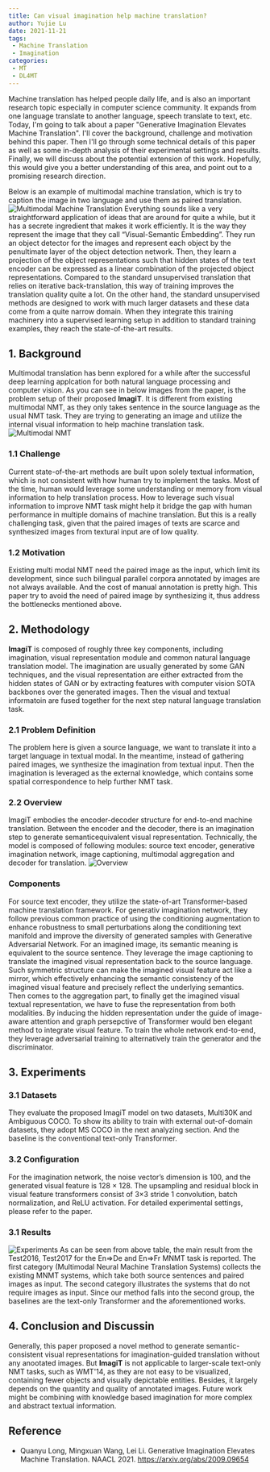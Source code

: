```yaml
---
title: Can visual imagination help machine translation?
author: Yujie Lu
date: 2021-11-21
tags:
 - Machine Translation
 - Imagination
categories:
 - MT
 - DL4MT
---
```



Machine translation has helped people daily life, and is also an important research topic especially in computer science community.
It expands from one language translate to another language, speech translate to text, etc.
Today, I'm going to talk about a paper "Generative Imagination Elevates Machine Translation". I'll cover the background, challenge and motivation behind this paper. Then I'll go through some technical details of this paper as well as some in-depth analysis of their experimental settings and results. Finally, we will discuss about the potential extension of this work. Hopefully, this would give you a better understanding of this area, and point out to a promising research direction.

<!-- more -->

Below is an example of multimodal machine translation, which is try to caption the image in two language and use them as paired translation.
 ![Multimodal Machine Translation](./images/translation.png)
Everything sounds like a very straightforward application of ideas that are around for quite a while, but it has a secrete ingredient that makes it work efficiently. It is the way they represent the image that they call “Visual-Semantic Embedding”. They run an object detector for the images and represent each object by the penultimate layer of the object detection network. Then, they learn a projection of the object representations such that hidden states of the text encoder can be expressed as a linear combination of the projected object representations.
Compared to the standard unsupervised translation that relies on iterative back-translation, this way of training improves the translation quality quite a lot. On the other hand, the standard unsupervised methods are designed to work with much larger datasets and these data come from a quite narrow domain. When they integrate this training machinery into a supervised learning setup in addition to standard training examples, they reach the state-of-the-art results.

## 1. Background
Multimodal translation has benn explored for a while after the successful deep learning applcation for both natural language processing and computer vision.
As you can see in below images from the paper, is the problem setup of their proposed **ImagiT**. It is different from existing multimodal NMT, as they only takes sentence in the source language as the usual NMT task. They are trying to generating an image and utilize the internal visual information to help machine translation task.
![Multimodal NMT](./images/MultimodalNMT.png)

### 1.1 Challenge
Current state-of-the-art methods are built upon solely textual information, which is not consistent with how human try to implement the tasks. Most of the time, human would leverage some understanding or memory from visual information to help translation process.
How to leverage such visual information to improve NMT task might help it bridge the gap with human performance in multiple domains of machine translation.
But this is a really challenging task, given that the paired images of texts are scarce and synthesized images from textural input are of low quality.

### 1.2 Motivation
Existing multi modal NMT need the paired image as the input, which limit its development, since such bilingual parallel corpora annotated by images are not always available.
And the cost of manual annotation is pretty high.
This paper try to avoid the need of paired image by synthesizing it, thus address the bottlenecks mentioned above.
## 2. Methodology
**ImagiT** is composed of roughly three key components, including imagination, visual representation module and common natural language translation model.
The imagination are usually generated by some GAN techniques, and the visual representation are either extracted from the hidden states of GAN or by extracting features with computer vision SOTA backbones over the generated images.
Then the visual and textual informatoin are fused together for the next step natural language translation task.
### 2.1 Problem Definition
The problem here is given a source language, we want to translate it into a target language in textual modal. In the meantime, instead of gathering paired images, we synthesize the imagination from textual input. Then the imagination is leveraged as the external knowledge, which contains some spatial correspondence to help further NMT task.
### 2.2 Overview
ImagiT embodies the encoder-decoder structure for end-to-end machine translation. Between the encoder and the decoder, there is an imagination step to generate semanticequivalent visual representation. Technically, the model is composed of following modules: source text encoder, generative imagination network, image captioning, multimodal aggregation and decoder for translation.
![Overview](./images/architecture.png)
### Components
For source text encoder, they utilize the state-of-art Transformer-based machine translation framework.
For generativ imagination network, they follow previous common practice of using the conditioning augmentation to enhance robustness to small perturbations along the conditioning text manifold and improve the diversity of generated samples with Generative Adversarial Network.
For an imagined image, its semantic meaning is equivalent to the source sentence. They leverage the image captioning to translate the imagined visual representation back to the source language. Such symmetric structure can make the imagined visual feature act like a mirror, which effectively enhancing the semantic consistency of the imagined visual feature and precisely reflect the underlying semantics.
Then comes to the aggregation part, to finally get the imagined visual textual representation, we have to fuse the representation from both modalities.
By inducing the hidden representation under the guide of image-aware attention and graph persepctive of Transformer would ben elegant method to integrate visual feature.
To train the whole network end-to-end, they leverage adversarial training to alternatively train the generator and the discriminator.
## 3. Experiments
### 3.1 Datasets
They evaluate the proposed ImagiT model on two datasets, Multi30K and Ambiguous COCO. To show its ability to train with external out-of-domain datasets, they adopt MS COCO in the next analyzing section.
And the baseline is the conventional text-only Transformer.
### 3.2 Configuration
For the imagination network, the noise vector’s dimension is 100, and the generated visual feature is 128 × 128. The upsampling and residual block in visual feature transformers consist of 3×3 stride 1 convolution, batch normalization, and ReLU activation. For detailed experimental settings, please refer to the paper.
### 3.1 Results
![Experiments](./images/experiments.png)
As can be seen from above table, the main result from the Test2016, Test2017 for the En⇒De and En⇒Fr MNMT task is reported. The first category (Multimodal Neural Machine Translation Systems) collects the existing MNMT systems, which take both source sentences and paired images as input. The second category illustrates the systems that do not require images as input. Since our method falls into the second group, the baselines are the text-only Transformer and the aforementioned works.

## 4. Conclusion and Discussin
Generally, this paper proposed a novel method to generate semantic-consistent visual representations for imagination-guided translation without any anootated images.
But **ImagiT** is not applicable to larger-scale text-only NMT tasks, such as WMT'14, as they are not easy to be visualized, containing fewer objects and visually depictable entities. Besides, it largely depends on the quantity and quality of annotated images.
Future work might be combining with knowledge based imagination for more complex and abstract textual information.


## Reference
- Quanyu Long, Mingxuan Wang, Lei Li. Generative Imagination Elevates Machine Translation. NAACL 2021. <https://arxiv.org/abs/2009.09654>

